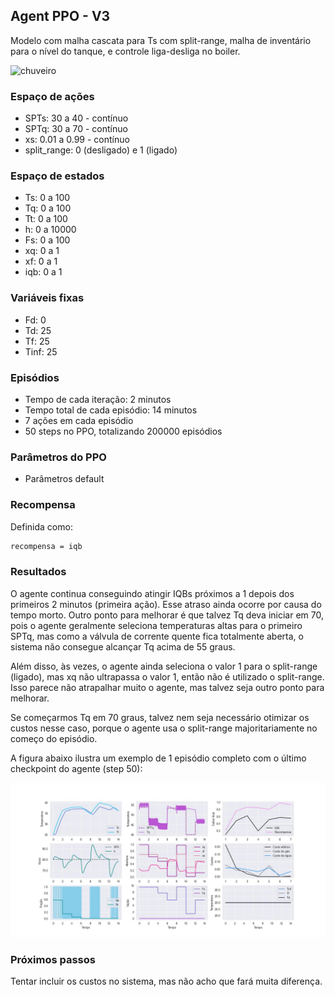 ## Agent PPO - V3

Modelo com malha cascata para Ts com split-range, malha de inventário para o nível do tanque, e controle liga-desliga no boiler.

![chuveiro](https://github.com/mpaulazamin/tcc-rllib/blob/agent_ppo_v1/imagens/chuveiro_controle_t4a.jpg)

### Espaço de ações

- SPTs: 30 a 40 - contínuo
- SPTq: 30 a 70 - contínuo
- xs: 0.01 a 0.99 - contínuo
- split_range: 0 (desligado) e 1 (ligado)

### Espaço de estados

- Ts: 0 a 100
- Tq: 0 a 100
- Tt: 0 a 100
- h: 0 a 10000
- Fs: 0 a 100
- xq: 0 a 1
- xf: 0 a 1
- iqb: 0 a 1

### Variáveis fixas

- Fd: 0
- Td: 25
- Tf: 25
- Tinf: 25

### Episódios

- Tempo de cada iteração: 2 minutos
- Tempo total de cada episódio: 14 minutos
- 7 ações em cada episódio
- 50 steps no PPO, totalizando 200000 episódios

### Parâmetros do PPO

- Parâmetros default

### Recompensa

Definida como:

```bash
recompensa = iqb
```

### Resultados

O agente continua conseguindo atingir IQBs próximos a 1 depois dos primeiros 2 minutos (primeira ação). Esse atraso ainda ocorre por causa do tempo morto. Outro ponto para melhorar é que talvez Tq deva iniciar em 70, pois o agente geralmente seleciona temperaturas altas para o primeiro SPTq, mas como a válvula de corrente quente fica totalmente aberta, o sistema não consegue alcançar Tq acima de 55 graus. 

Além disso, às vezes, o agente ainda seleciona o valor 1 para o split-range (ligado), mas xq não ultrapassa o valor 1, então não é utilizado o split-range. Isso parece não atrapalhar muito o agente, mas talvez seja outro ponto para melhorar.

Se começarmos Tq em 70 graus, talvez nem seja necessário otimizar os custos nesse caso, porque o agente usa o split-range majoritariamente no começo do episódio. 

A figura abaixo ilustra um exemplo de 1 episódio completo com o último checkpoint do agente (step 50):

![image](https://github.com/mpaulazamin/tcc-models-rllib/blob/agent_ppo_v3/imagens/avalia%C3%A7%C3%A3o_agent_ppo_v3.jpg)

### Próximos passos

Tentar incluir os custos no sistema, mas não acho que fará muita diferença.
